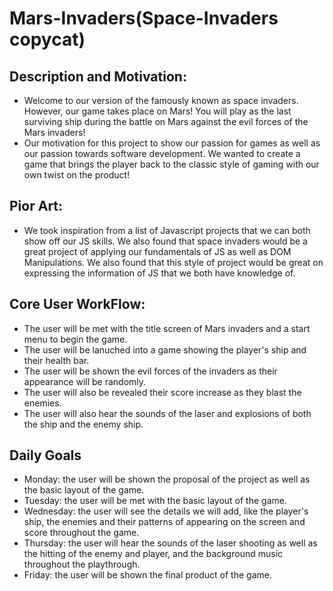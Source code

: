 # Mars-Invaders(Space-Invaders copycat)



## Description and Motivation:

- Welcome to our version of the famously known as space invaders. However, our game takes place on Mars! You will play as the last surviving ship during the battle on Mars against the evil forces of the Mars invaders!
- Our motivation for this project to show our passion for games as well as our passion towards software development. We wanted to create a game that brings the player back to the classic style of gaming with our own twist on the product!

## Pior Art:

- We took inspiration from a list of Javascript projects that we can both show off our JS skills. We also found that space invaders would be a great project of applying our fundamentals of JS as well as DOM Manipulations. We also found that this style of project would be great on expressing the information of JS that we both have knowledge of.


## Core User WorkFlow:
- The user will be met with the title screen of Mars invaders and a start menu to begin the game.
- The user will be lanuched into a game showing the player's ship and their health bar.
- The user will be shown the evil forces of the invaders as their appearance will be randomly. 
- The user will also be revealed their score increase as they blast the enemies. 
- The user will also hear the sounds of the laser and explosions of both the ship and the enemy ship.




## Daily Goals

- Monday: the user will be shown the proposal of the project as well as the basic layout of the game. 
- Tuesday: the user will be met with the basic layout of the game.
- Wednesday: the user will see the details we will add, like the player's ship, the enemies and their patterns of appearing on the screen and score throughout the game.
- Thursday: the user will hear the sounds of the laser shooting as well as the hitting of the enemy and player, and the background music throughout the playthrough. 
- Friday: the user will be shown the final product of the game. 
